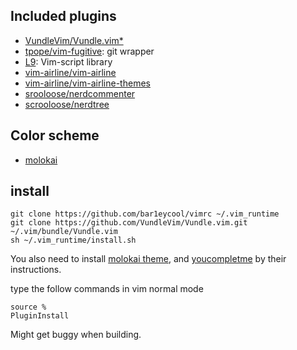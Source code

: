 ## Included plugins
* [VundleVim/Vundle.vim*](https://github.com/VundleVim/Vundle.vim)
* [tpope/vim-fugitive](https://github.com/tpope/vim-fugitive): git wrapper
* [L9](https://github.com/vim-scripts/L9): Vim-script library
* [vim-airline/vim-airline](https://github.com/vim-airline/vim-airline)
* [vim-airline/vim-airline-themes](https://github.com/vim-airline/vim-airline-themes)
* [srooloose/nerdcommenter](https://github.com/scrooloose/nerdcommenter)
* [scrooloose/nerdtree](https://github.com/scrooloose/nerdtree)

## Color scheme
* [molokai](https://github.com/tomasr/molokai)

## install

    git clone https://github.com/bar1eycool/vimrc ~/.vim_runtime
    git clone https://github.com/VundleVim/Vundle.vim.git ~/.vim/bundle/Vundle.vim
    sh ~/.vim_runtime/install.sh


You also need to install [molokai theme](https://github.com/tomasr/molokai), and [youcompletme](http://vimawesome.com/plugin/youcompleteme) by their instructions.

type the follow commands in vim normal mode

    source %
    PluginInstall
Might get buggy when building.
